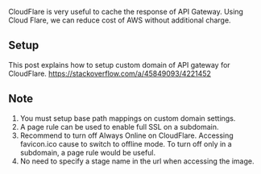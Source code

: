 CloudFlare is very useful to cache the response of API Gateway.
Using Cloud Flare, we can reduce cost of AWS without additional charge.

## Setup

This post explains how to setup custom domain of API gateway for CloudFlare.
https://stackoverflow.com/a/45849093/4221452

## Note

1. You must setup base path mappings on custom domain settings.
2. A page rule can be used to enable full SSL on a subdomain.
3. Recommend to turn off Always Online on CloudFlare.
   Accessing favicon.ico cause to switch to offline mode.
   To turn off only in a subdomain, a page rule would be useful.
4. No need to specify a stage name in the url when accessing the image.

